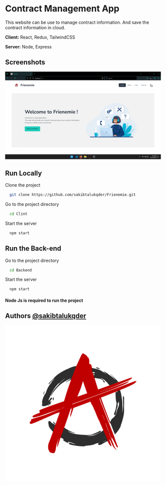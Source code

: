
# Contract Management App

This website can be use to manage contract information. And save the contract information in cloud.

**Client:** React, Redux, TailwindCSS

**Server:** Node, Express



## Screenshots
<div align="center" >

![App Screenshot](https://github.com/sakibtalukqder/Frienemie/blob/main/Clint/src/assets/Img/Screenshot.png?raw=true)

</div>

## Run Locally

Clone the project

```bash
  git clone https://github.com/sakibtalukqder/Frienemie.git
```

Go to the project directory

```bash
  cd Clint
```
Start the server

```bash
  npm start
```

## Run the Back-end

Go to the project directory

```bash
  cd Backend
```
Start the server

```bash
  npm start
```

#### Node Js is required to run the project

## Authors  [@sakibtalukqder](https://github.com/sakibtalukqder)

![Logo](https://github.com/sakibtalukqder/Frienemie/blob/main/Clint/src/assets/Img/Logo.jpg?raw=true)


